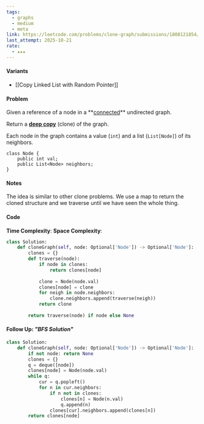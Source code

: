 ```yaml
---
tags:
  - graphs
  - medium
  - meta
link: https://leetcode.com/problems/clone-graph/submissions/1808121854/?envType=company&envId=facebook&favoriteSlug=facebook-thirty-days
last_attempt: 2025-10-21
rate:
  - ★★★
---
```

#### Variants
- [[Copy Linked List with Random Pointer]]

#### Problem
Given a reference of a node in a **[connected](https://en.wikipedia.org/wiki/Connectivity_\(graph_theory\)#Connected_graph)** undirected graph.

Return a [**deep copy**](https://en.wikipedia.org/wiki/Object_copying#Deep_copy) (clone) of the graph.

Each node in the graph contains a value (`int`) and a list (`List[Node]`) of its neighbors.

```
class Node {
    public int val;
    public List<Node> neighbors;
}
```
#### Notes
The idea is similar to other clone problems. We use a map to return the cloned structure and we traverse until we have seen the whole thing.

#### Code
**Time Complexity**:
**Space Complexity**: 

```python
class Solution:
    def cloneGraph(self, node: Optional['Node']) -> Optional['Node']:
        clones = {}
        def traverse(node):
            if node in clones:
                return clones[node]
            
            clone = Node(node.val)
            clones[node] = clone
            for neigh in node.neighbors:
                clone.neighbors.append(traverse(neigh))
            return clone
            
        return traverse(node) if node else None
```


#### Follow Up: *"BFS Solution"*

```python
class Solution:
    def cloneGraph(self, node: Optional['Node']) -> Optional['Node']:
        if not node: return None
        clones = {}
        q = deque([node])
        clones[node] = Node(node.val)
        while q:
            cur = q.popleft()
            for n in cur.neighbors:
                if n not in clones:
                    clones[n] = Node(n.val)
                    q.append(n)
                clones[cur].neighbors.append(clones[n])
        return clones[node]
```